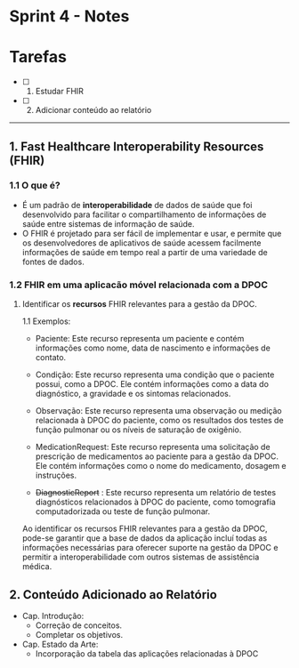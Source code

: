 # Sprint 4 - Notes 

# Tarefas

- [ ]  1. Estudar FHIR
   
- [ ]  2. Adicionar conteúdo ao relatório


--------------------------

## 1. Fast Healthcare Interoperability Resources (FHIR)


### 1.1 O que é?

 - É um padrão de __interoperabilidade__ de dados de saúde que foi desenvolvido para facilitar o compartilhamento de informações de saúde entre sistemas de informação de saúde.
 - O FHIR é projetado para ser fácil de implementar e usar, e permite que os desenvolvedores de aplicativos de saúde acessem facilmente informações de saúde em tempo real a partir de uma variedade de fontes de dados.



### 1.2 FHIR em uma aplicacão móvel relacionada com a DPOC

1. Identificar os **recursos** FHIR relevantes para a gestão da DPOC.
   
   1.1 Exemplos:

   * Paciente: Este recurso representa um paciente e contém informações como nome, data de nascimento e informações de contato.

   * Condição: Este recurso representa uma condição que o paciente possui, como a DPOC. Ele contém informações como a data do diagnóstico, a gravidade e os sintomas relacionados.

   * Observação: Este recurso representa uma observação ou medição relacionada à DPOC do paciente, como os resultados dos testes de função pulmonar ou os níveis de saturação de oxigênio.

   * MedicationRequest: Este recurso representa uma solicitação de prescrição de medicamentos ao paciente para a gestão da DPOC. Ele contém informações como o nome do medicamento, dosagem e instruções.

   * ~~DiagnosticReport~~ : Este recurso representa um relatório de testes diagnósticos relacionados à DPOC do paciente, como tomografia computadorizada ou teste de função pulmonar.

   Ao identificar os recursos FHIR relevantes para a gestão da DPOC, pode-se garantir que a base de dados da aplicação incluí todas as informações necessárias para oferecer suporte na gestão da DPOC e permitir a interoperabilidade com outros sistemas de assistência médica. 



## 2. Conteúdo Adicionado ao Relatório

 - Cap. Introdução:
   - Correção de conceitos.
   - Completar os objetivos.
 - Cap. Estado da Arte:
   - Incorporação da tabela das aplicações relacionadas à DPOC



  


